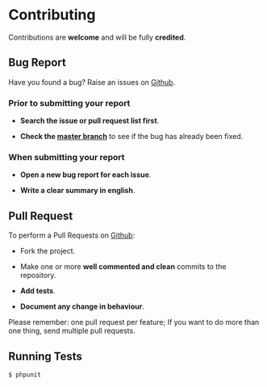 # Contributing

Contributions are **welcome** and will be fully **credited**.

## Bug Report

Have you found a bug? Raise an issues on [Github](https://github.com/comodojo/wpapi/issues).

### Prior to submitting your report

- **Search the issue or pull request list first**.

- **Check the [master branch](https://github.com/comodojo/wpapi)** to see if the bug has already been fixed.

### When submitting your report

- **Open a new bug report for each issue**.

- **Write a clear summary in english**.

## Pull Request

To perform a Pull Requests on [Github](https://github.com/comodojo/wpapi/pulls):

- Fork the project.

- Make one or more **well commented and clean** commits to the repository.

- **Add tests**.

- **Document any change in behaviour**.

Please remember: one pull request per feature; If you want to do more than one thing, send multiple pull requests.

## Running Tests

``` bash
$ phpunit
```